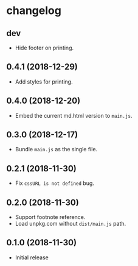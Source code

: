 # changelog

## dev

- Hide footer on printing.

## 0.4.1 (2018-12-29)

- Add styles for printing.

## 0.4.0 (2018-12-20)

- Embed the current md.html version to `main.js`.

## 0.3.0 (2018-12-17)

- Bundle `main.js` as the single file.

## 0.2.1 (2018-11-30)

- Fix `cssURL is not defined` bug.

## 0.2.0 (2018-11-30)

- Support footnote reference.
- Load unpkg.com without `dist/main.js` path.

## 0.1.0 (2018-11-30)

- Initial release
